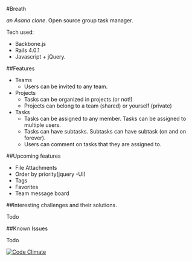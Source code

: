 #Breath

_an Asana clone_. Open source group task manager.

Tech used:

* Backbone.js
* Rails 4.0.1
* Javascript + jQuery. 

##Features

* Teams
    * Users can be invited to any team. 
* Projects
    * Tasks can be organized in projects (or not!)
    * Projects can belong to a team (shared) or yourself (private)
* Tasks
    * Tasks can be assigned to any member. Tasks can be assigned to multiple users.
    * Tasks can have subtasks. Subtasks can have subtask (on and on forever). 
    * Users can comment on tasks that they are assigned to. 

##Upcoming features

* File Attachments
* Order by priority(jquery -UI)
* Tags
* Favorites
* Team message board

##Interesting challenges and their solutions.

Todo

##Known Issues

Todo

[![Code Climate](https://codeclimate.com/github/djquan/breath.png)](https://codeclimate.com/github/djquan/breath)
